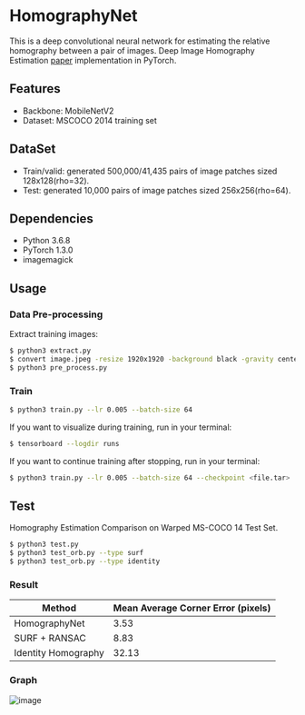 # HomographyNet

This is a deep convolutional neural network for estimating the relative homography between a pair of images. 
Deep Image Homography Estimation [paper](https://arxiv.org/abs/1606.03798) implementation in PyTorch.

## Features

- Backbone: MobileNetV2
- Dataset: MSCOCO 2014 training set

## DataSet

- Train/valid: generated 500,000/41,435 pairs of image patches sized 128x128(rho=32).
- Test: generated 10,000 pairs of image patches sized 256x256(rho=64).


## Dependencies

- Python 3.6.8
- PyTorch 1.3.0
- imagemagick


## Usage
### Data Pre-processing
Extract training images:
```bash
$ python3 extract.py
$ convert image.jpeg -resize 1920x1920 -background black -gravity center -extent 1920x1920 fixed.jpg
$ python3 pre_process.py
```

### Train
```bash
$ python3 train.py --lr 0.005 --batch-size 64
```

If you want to visualize during training, run in your terminal:
```bash
$ tensorboard --logdir runs
```

If you want to continue training after stopping, run in your terminal:
```bash
$ python3 train.py --lr 0.005 --batch-size 64 --checkpoint <file.tar>
```

## Test
Homography Estimation Comparison on Warped MS-COCO 14 Test Set.
```bash
$ python3 test.py
$ python3 test_orb.py --type surf
$ python3 test_orb.py --type identity
```
### Result
|Method|Mean Average Corner Error (pixels)|
|---|---|
|HomographyNet|3.53|
|SURF + RANSAC|8.83|
|Identity Homography|32.13|

### Graph
![image](https://gitee.com/foamliu/HomographyNet/raw/master/images/result.jpg)